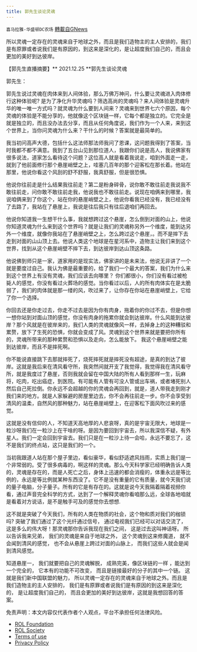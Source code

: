 ```yaml
---
title: 郭先生谈论灵魂
---
```

`喜马拉雅-华盛顿DC农场` [轉載自GNews](https://gnews.org/zh-hans/1816914/)

所以灵魂一定存在的灵魂来自于地球之外，而且是我们造物主的主人安排的，我们是有原罪或者说我们是有原因的，到这来是深化的，是让超度我们自己的，而且会更加的美好到达彼岸。

【郭先生直播摘要】** 2021.12.25 **郭先生谈论灵魂

郭先生：

郭先生说过灵魂在肉体来到人间体验，那么万佛万神问，什么要让灵魂进入肉体修行这种体验呢? 是为了净化升华灵魂吗？筛选高尚的灵魂吗？来人间体验是灵魂升华的唯一唯一方式吗？就灵魂为什么要到人间来？灵魂来到世界七六个原因，每个灵魂的体验是不能分享的，他就像这个区块链一样，它每个都是独立的。它完全是就是独立的，而且没办法去分享，而且从任何角度说，我们作为一个人来，来到这个世界上，当你问灵魂为什么来？干什么的时候？答案就是最简单的。

我当初问高声大德，包括什么这法师那法师我问了恩课，这问题我得到了答案，当时我都不都不满意。我到了五台山见到那位道人，我跟你们说是高人，我说佛家有很多说法，道家怎么看待这个问题？这位高人就是看着我说走，咱到外面走一走，就到了他前面修行那个悬崖峭壁之上，哇塞几百年的那个迎客松在那长着。他站在那里，他说你看这个风刮的舒不舒服，我真舒服，但是很恐惧。

他说你往前走是什么结果我往前走？第二是粉身碎骨，说你敢不敢往前走我说我不敢往前走，问你敢不敢往前走我，他说我也不敢往前走。说现在咱俩来到哪里，我说咱俩来到了你这个，站在你的悬崖峭壁之上，他说你看我已经没有，我已经没有了去路了，我站在了悬崖上，我说是往后我只有往后退咱们再回去。

他说你知道我一生想干什么事，我就想跨过这个悬崖，怎么倒到对面的山上，他说你知道灵魂为什么来到这个世界吗？就是让我们的灵魂称另外一个维度，能到达另外一个维度，就像你我站在了悬崖峭壁之上，怎么跨过这个悬崖，。而不是摔下去走到对面的山山顶上去。他说人类这个地球是在星河系中，造物主让我们来到这个世界，找到从这个悬崖峭壁不摔下去，到达彼岸到达山顶这条路。

他说佛到师只是一家，道家用的是现实法，佛家讲的是未来法，他说无非讲了一个就是要度过自己。我认为佛是最重要的，给了我们一个最大的答案，我们为什么来到这个世界上有没有灵魂，我们应该去向哪里？ 你们都很小，你们没有看过被枪毙人的感觉，你没有看过火葬场的感觉。当你看过以后，人的所有肉体实在是太脆弱了，我们的肉体就是那一缕的风，吹过来了，让你存在你站在悬崖峭壁上，它给了你一个选择。

你回去还是你走过去，你走不过去是因为你有肉身，拖着你的你过不去，但是你想一想你站到对面山顶的感觉，你没有肉身的拖累你就会到达彼岸。什么风能到达彼岸？那个风就是在彼岸来的，我们人类的灵魂就像风一样，去掉身上的这种糟驳和累赘，放下了生死的恐惧，你就会变成了风。灵魂到这个世界来就是要把你所有的，灵魂所带来的那种累赘和恐惧以及走向，怎么能放下。 我这个悬崖峭壁之能到达彼岸，而且不是摔死啊。

你不能说直接跳下去那就摔死了，烧死摔死就是摔死没有超途，是真的到达了彼岸。这就是我后来在清风看守所，我突然间就开支了我觉得，我觉得我在清风看守所，就是我度过了悬崖，否则我就会留在中国大陆的所有人看到那样一生，玩麻将，吃肉，吃出癌症，到医院。有可能有人管有可没人管或出车祸，或者堵死别人然后自己死拉倒。你永远不会超越的你的灵魂会再回到，就是，道人带我走到刚才我们来的地方。就是人家躲避的房屋里边去，你不会再往前走一步。你不会享受到清风的温柔，自然风的那种魅力，站在悬崖峭壁上，在迎客松下面风吹过来的感觉。

这就是没有信仰的人，不知道天高地厚的人悲哀呀，真的是宇宙无限大，地球是一粒沙呀我们在一粒沙上在干啥的呀。是因为要回到宇宙去，所以我深信不疑，有外星人。我们一定会回到宇宙去。我们只是在一粒沙上待一会哈，永远不要忘了，这不是我们的终点站，这只是我们的一个。

当初我跟道人站在那个屋子里边，看似豪华，看似舒适遮风挡雨，实质上我们是一个非常弱的。受了很多病毒的，啊这样的灵魂。那么今天科学家已经明确告诉人类的，灵魂是存在的，而是人死亡之后，身体上迅速的都会消瘦的，体重永远是等比例的，永远是等比例就某种东西没了。它不是没有重量的它有质量，就今天我们说的量子电脑，分子量子。所有的它是有存在的。这就是说今天我隔着隔着视频你看，通过声音完全科学的方式，达到了一个解释灵魂你看咱那么远，全球各地咱就是看着对方说话，是不是触手可及的感觉你去想想.

这不就是突破了今天我们，所有的人类在物质的社会，这个物和质对我们的枷锁吗? 突破了我们通过了这个光纤通过信号， 通过电视我们已经可以对话交流了，这是多么的伟大呀！那灵魂那你告诉我现在我们之间， 这是过去这叫神话呀。 所以告诉我来兄弟， 我们的灵魂是来自于地球之外， 这个灵魂到这来修魔道， 就不会闻到清风的感觉， 也不会从悬崖上跨过对面的山脉上， 而我们这些人就会是闻到清风感觉。

知道悬崖一， 我们就要把自己的灵魂解脱， 成熟完美，像区块链的一样 ，能达到一个完全的， 它本有的功能不可改变， 而且是链接最好的分子的其中一个链。 这就是我们新中国联盟的魅力， 所以灵魂一定存在的灵魂来自于地球之外。而且是我们造物主的主人安排的， 我们是有原罪或者说我们是有原因的到这来是深化的， 是让超度我们自己的， 而且会更加的美好到达彼岸，这就是我想回答的答案。

 

免责声明：本文内容仅代表作者个人观点，平台不承担任何法律风险。

- [ROL Foundation](https://rolfoundation.org/)
- [ROL Society](https://rolsociety.org/)
- [Terms of use](https://gnews.org/terms-of-use-3/)
- [Privacy Policy](https://gnews.org/privacy-policy/)

